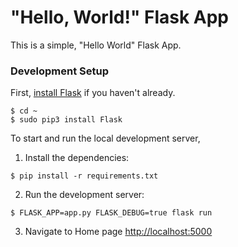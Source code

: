 # "Hello, World!" Flask App
This is a simple, "Hello World" Flask App.  

### Development Setup

First, [install Flask](http://flask.pocoo.org/docs/1.0/installation/#install-flask) if you haven't already.

  ```
  $ cd ~
  $ sudo pip3 install Flask
  ```

To start and run the local development server,

1. Install the dependencies:
  ```
  $ pip install -r requirements.txt
  ```

2. Run the development server:
  ```
  $ FLASK_APP=app.py FLASK_DEBUG=true flask run
  ```

3. Navigate to Home page [http://localhost:5000](http://localhost:5000)
